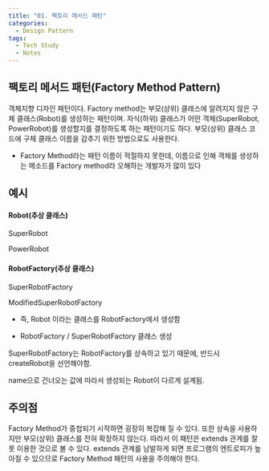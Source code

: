 ```yaml
---
title: "01. 팩토리 매서드 패턴"
categories:
  - Design Pattern
tags:
  - Tech Study
  - Notes
---
```


## 팩토리 메서드 패턴(Factory Method Pattern)
객체지향 디자인 패턴이다. Factory method는 부모(상위) 클래스에 알려지지 않은 구체 클래스(Robot)를 생성하는 패턴이며. 자식(하위) 클래스가 어떤 객체(SuperRobot, PowerRobot)를 생성할지를 결정하도록 하는 패턴이기도 하다. 부모(상위) 클래스 코드에 구체 클래스 이름을 감추기 위한 방법으로도 사용한다.

* Factory Method라는 패턴 이름이 적절하지 못한데, 이름으로 인해 객체를 생성하는 메소드를 Factory method라 오해하는 개발자가 많이 있다

## 예시

<div class="notice">
  <h4>Robot(추상 클래스)</h4>
  <p>SuperRobot</p>
  <p>PowerRobot</p>

  <h4>RobotFactory(추상 클래스)</h4>
  <p>SuperRobotFactory</p>
  <p>ModifiedSuperRobotFactory</p>
</div>

* 즉, Robot 이라는 클래스를 RobotFactory에서 생성함

* RobotFactory / SuperRobotFactory 클래스 생성
<script src="https://gist.github.com/daylike365/e542d4994f014feb017164ad4df43f71.js"></script>

SuperRobotFactory는 RobotFactory를 상속하고 있기 때문에, 반드시 createRobot을 선언해야함.

name으로 건너오는 값에 따라서 생성되는 Robot이 다르게 설계됨.

## 주의점
Factory Method가 중첩되기 시작하면 굉장히 복잡해 질 수 있다. 또한 상속을 사용하지만 부모(상위) 클래스를 전혀 확장하지 않는다. 따라서 이 패턴은 extends 관계를 잘못 이용한 것으로 볼 수 있다. extends 관계를 남발하게 되면 프로그램의 엔트로피가 높아질 수 있으므로 Factory Method 패턴의 사용을 주의해야 한다.
